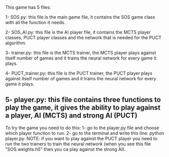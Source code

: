This game has 5 files:

1- SOS.py: this file is the main game file, it contains the SOS game class with all the function it needs.

2- SOS_AI.py: this file is the AI player file, it contains the MCTS player classes, PUCT player classes and the network that is needed for the PUCT algorithm.

3- trainer.py: this file is the MCTS trainer, the MCTS player plays against itself number of games and it trains the neural network for every game it plays.

4- PUCT_trainer.py: this file is the PUCT trainer, the PUCT player plays against itself number of games and it trains the neural network for every game it plays.

5- player.py: this file contains three functions to play the game, it gives the ability to play against a player, AI (MCTS) and strong AI (PUCT)
------------------------------------------------------------------------------------------------------------------------
To try the game you need to do this:
1- go to the player.py file and choose which player function to run.
2- go to the terminal and write this line: python player.py.
NOTE: if you want to play against the PUCT player you need to run the two trainers to train the neural network (when you see this file "SOS.weights.h5" then you ca play against the strong AI).
